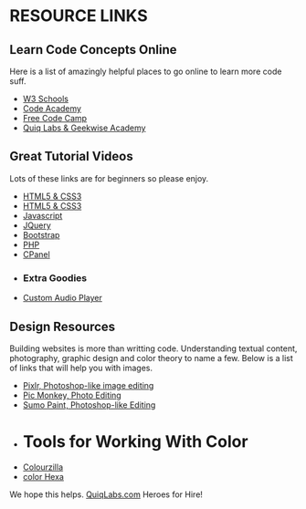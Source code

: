 # RESOURCE LINKS
## Learn Code Concepts Online
Here is a list of amazingly helpful places to go online to learn more code suff.

<ul>
    <li><a href="http://w3schools.com" target="_blank">W3 Schools</a></li>
    <li><a href="http://codeacademy.com" target="_blank">Code Academy</a></li>
    <li><a href="http://freecodecamp.com" target="_blank">Free Code Camp</a></li>
    <li><a href="http://quiqlabs.com" target="_blank">Quiq Labs & Geekwise Academy</a></li>
</ul>

## Great Tutorial Videos
Lots of these links are for beginners so please enjoy.

<ul>
    <li><a href="https://www.youtube.com/playlist?list=PLEAFE1C118B3ED6AE" target="_blank">HTML5 & CSS3</a></li>
    <li><a href="https://www.youtube.com/playlist?list=PL41lfR-6DnOruqMacTfff1zrEcqtmm7Fv" target="_blank">HTML5 & CSS3</a></li>
    <li><a href="https://www.youtube.com/playlist?list=PL41lfR-6DnOrwYi5d824q9-Y6z3JdSgQa" target="_blank">Javascript</a></li>
    <li><a href="https://www.youtube.com/playlist?list=PL41lfR-6DnOoH7Q9zdHNCQx--XnsIXpdw" target="_blank">JQuery</a></li>
    <li><a href="https://www.youtube.com/playlist?list=PL41lfR-6DnOovY0t3nBg8Zb6aqm_H70mR" target="_blank">Bootstrap</a></li>
    <li><a href="https://www.youtube.com/playlist?list=PL41lfR-6DnOphKZdzukiMDU5B6i_JLY8w" target="_blank">PHP</a></li> 
    <li><a href="https://www.youtube.com/playlist?list=PL41lfR-6DnOqPsuqxjRchhBf2m78DOMbM" target="_blank">CPanel</a></li> 
    <li><h3>Extra Goodies</h3></li>
    <li><a href="https://www.youtube.com/playlist?list=PL41lfR-6DnOqgJViAvstIoKMOx573yXnf" target="_blank">Custom Audio Player</a></li>
</ul>

## Design Resources
Building websites is more than writting code. Understanding textual content, photography, graphic design and color theory to name a few. Below is a list of links that will help you with images.

<ul>
    <li><a href="http://pixlr.com/" target="_blank">Pixlr, Photoshop-like image editing</a></li>
    <li><a href="http://www.picmonkey.com/" target="_blank">Pic Monkey, Photo Editing</a></li>
    <li><a href="http://www.sumopaint.com/home/#app" target="_blank">Sumo Paint, Photoshop-like Editing</a></li>    
    <li><h1>Tools for Working With Color</h1></li>
    <li><a href="http://www.colorzilla.com/" target="_blank">Colourzilla</a></li>
    <li><a href="http://www.colorhexa.com/" target="_blank">color Hexa</a></li>
</ul>

We hope this helps. <a href="http://quiqlabs.com" target="_blank">QuiqLabs.com</a> Heroes for Hire!
